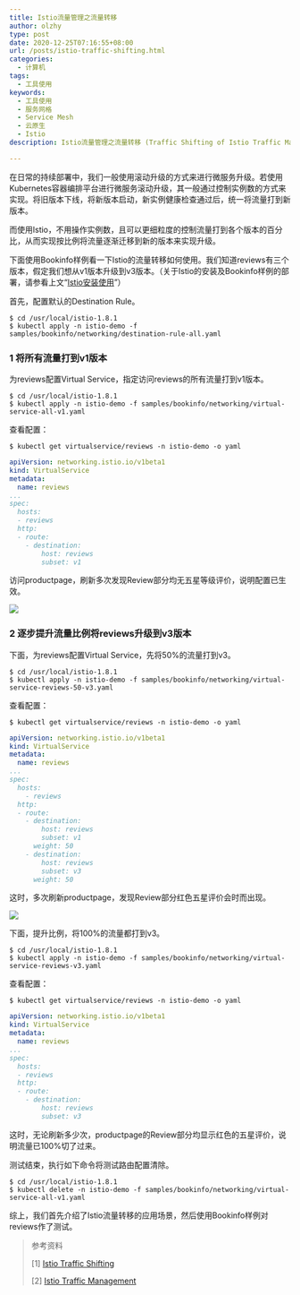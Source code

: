 ```yaml
---
title: Istio流量管理之流量转移
author: olzhy
type: post
date: 2020-12-25T07:16:55+08:00
url: /posts/istio-traffic-shifting.html
categories:
  - 计算机
tags:
  - 工具使用
keywords:
  - 工具使用
  - 服务网格
  - Service Mesh
  - 云原生
  - Istio
description: Istio流量管理之流量转移 (Traffic Shifting of Istio Traffic Management)

---
```

在日常的持续部署中，我们一般使用滚动升级的方式来进行微服务升级。若使用Kubernetes容器编排平台进行微服务滚动升级，其一般通过控制实例数的方式来实现。将旧版本下线，将新版本启动，新实例健康检查通过后，统一将流量打到新版本。

而使用Istio，不用操作实例数，且可以更细粒度的控制流量打到各个版本的百分比，从而实现按比例将流量逐渐迁移到新的版本来实现升级。

下面使用Bookinfo样例看一下Istio的流量转移如何使用。我们知道reviews有三个版本，假定我们想从v1版本升级到v3版本。（关于Istio的安装及Bookinfo样例的部署，请参看上文“[Istio安装使用](https://olzhy.github.io/posts/istio-get-started.html)”）

首先，配置默认的Destination Rule。

```shell
$ cd /usr/local/istio-1.8.1
$ kubectl apply -n istio-demo -f samples/bookinfo/networking/destination-rule-all.yaml
```

### 1 将所有流量打到v1版本

为reviews配置Virtual Service，指定访问reviews的所有流量打到v1版本。

```shell
$ cd /usr/local/istio-1.8.1
$ kubectl apply -n istio-demo -f samples/bookinfo/networking/virtual-service-all-v1.yaml
```

查看配置：

```shell
$ kubectl get virtualservice/reviews -n istio-demo -o yaml
```

```yaml
apiVersion: networking.istio.io/v1beta1
kind: VirtualService
metadata:
  name: reviews
...
spec:
  hosts:
  - reviews
  http:
  - route:
    - destination:
        host: reviews
        subset: v1
```

访问productpage，刷新多次发现Review部分均无五星等级评价，说明配置已生效。

![](https://olzhy.github.io/static/images/uploads/2020/12/bookinfo-productpage-reviews-v1.png#center)

### 2 逐步提升流量比例将reviews升级到v3版本

下面，为reviews配置Virtual Service，先将50%的流量打到v3。

```shell
$ cd /usr/local/istio-1.8.1
$ kubectl apply -n istio-demo -f samples/bookinfo/networking/virtual-service-reviews-50-v3.yaml
```

查看配置：

```shell
$ kubectl get virtualservice/reviews -n istio-demo -o yaml
```

```yaml
apiVersion: networking.istio.io/v1beta1
kind: VirtualService
metadata:
  name: reviews
...
spec:
  hosts:
    - reviews
  http:
  - route:
    - destination:
        host: reviews
        subset: v1
      weight: 50
    - destination:
        host: reviews
        subset: v3
      weight: 50
```

这时，多次刷新productpage，发现Review部分红色五星评价会时而出现。

![](https://olzhy.github.io/static/images/uploads/2020/12/bookinfo-productpage-reviews-v3.png#center)

下面，提升比例，将100%的流量都打到v3。

```shell
$ cd /usr/local/istio-1.8.1
$ kubectl apply -n istio-demo -f samples/bookinfo/networking/virtual-service-reviews-v3.yaml
```

查看配置：

```shell
$ kubectl get virtualservice/reviews -n istio-demo -o yaml
```

```yaml
apiVersion: networking.istio.io/v1beta1
kind: VirtualService
metadata:
  name: reviews
...
spec:
  hosts:
  - reviews
  http:
  - route:
    - destination:
        host: reviews
        subset: v3
```

这时，无论刷新多少次，productpage的Review部分均显示红色的五星评价，说明流量已100%切了过来。

测试结束，执行如下命令将测试路由配置清除。

```shell
$ cd /usr/local/istio-1.8.1
$ kubectl delete -n istio-demo -f samples/bookinfo/networking/virtual-service-all-v1.yaml
```

综上，我们首先介绍了Istio流量转移的应用场景，然后使用Bookinfo样例对reviews作了测试。


> 参考资料
>
> [1] [Istio Traffic Shifting](https://istio.io/latest/docs/tasks/traffic-management/traffic-shifting/)
>
> [2] [Istio Traffic Management](https://istio.io/latest/docs/concepts/traffic-management/)